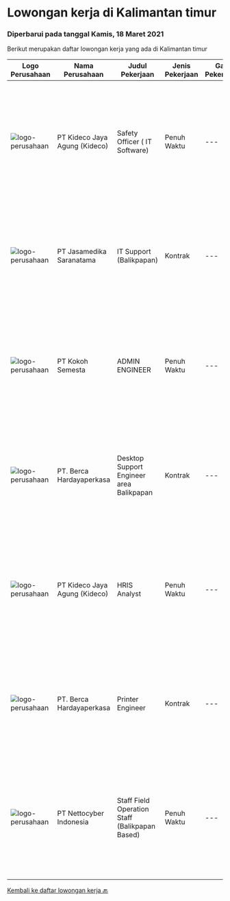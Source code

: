 
  # Lowongan kerja di Kalimantan timur

  ### Diperbarui pada tanggal Kamis, 18 Maret 2021

  Berikut merupakan daftar lowongan kerja yang ada di Kalimantan timur

  |Logo Perusahaan | Nama Perusahaan | Judul Pekerjaan | Jenis Pekerjaan | Gaji Pekerjaan | Lokasi | Deskripsi | Tanggal diunggah | Pranala |
  | -------------- | --------------- | --------------- | --------- | --------- | -------------- | ------- | ----------- | ----------- |
  |![logo-perusahaan](https://image-service-cdn.seek.com.au/67130d3f14c1e2e78cc4c28fd34958c59b861449/ee4dce1061f3f616224767ad58cb2fc751b8d2dc)|PT Kideco Jaya Agung (Kideco)|Safety Officer ( IT Software)|Penuh Waktu|---|Balikpapan|o  Candidate must possess at least bachelor degree in IT (IPK Minimal 3,0)o  Minimal 1 years experience in IT (Programmer, Software Developer, ect)o ...|Sabtu, 13 Maret 2021|https://www.jobstreet.co.id/id/job/safety-officer-it-software-3480473?token=0~0948ce28-f88a-4da2-9fe2-bbd40f772da3&sectionRank=1&jobId=jobstreet-id-job-3480473|
|![logo-perusahaan](https://image-service-cdn.seek.com.au/734f8c057f6a5e8a9a19a02418d540024c020707/ee4dce1061f3f616224767ad58cb2fc751b8d2dc)|PT Jasamedika Saranatama|IT Support (Balikpapan)|Kontrak|---|Balikpapan|Deskripsi Pekerjaan: Merancang instalasi, konfigurasi, monitoring dan evaluasi infrastruktur IT (Software, Hardware dan jaringan) Meningkatkan...|Rabu, 10 Maret 2021|https://www.jobstreet.co.id/id/job/it-support-balikpapan-3477785?token=0~0948ce28-f88a-4da2-9fe2-bbd40f772da3&sectionRank=2&jobId=jobstreet-id-job-3477785|
|![logo-perusahaan](https://image-service-cdn.seek.com.au/4678587a86d269f871cbeda4f9a676994a2f67c6/ee4dce1061f3f616224767ad58cb2fc751b8d2dc)|PT Kokoh Semesta|ADMIN ENGINEER|Penuh Waktu|---|Balikpapan|KUALIFIKASI : Usia Maksimal 30 Tahun Pendidikan Minimum D3 / S1 dari Teknik Komputer atau Ilmu Komputer (Semua Jurusan) Fresh Graduate Welcome atau...|Rabu, 10 Maret 2021|https://www.jobstreet.co.id/id/job/admin-engineer-3478382?token=0~0948ce28-f88a-4da2-9fe2-bbd40f772da3&sectionRank=3&jobId=jobstreet-id-job-3478382|
|![logo-perusahaan](https://image-service-cdn.seek.com.au/07808e0e0514b875ff9e370c520f3f76aeab9a82/ee4dce1061f3f616224767ad58cb2fc751b8d2dc)|PT. Berca Hardayaperkasa|Desktop Support Engineer area Balikpapan|Kontrak|---|Kalimantan Timur|Responsibilities : Analyzing, diagnosing, and installation to several areas including desktop hardware, operating systems, application software and...|Sabtu, 06 Maret 2021|https://www.jobstreet.co.id/id/job/desktop-support-engineer-area-balikpapan-3467308?token=0~0948ce28-f88a-4da2-9fe2-bbd40f772da3&sectionRank=4&jobId=jobstreet-id-job-3467308|
|![logo-perusahaan](https://image-service-cdn.seek.com.au/67130d3f14c1e2e78cc4c28fd34958c59b861449/ee4dce1061f3f616224767ad58cb2fc751b8d2dc)|PT Kideco Jaya Agung (Kideco)|HRIS Analyst|Penuh Waktu|---|Paser|Requirements:    Candidate must possess at least diploma/ bachelor degree in Information System/ Computer Science Engineering (IPK Minimal 3,0)   ...|Selasa, 02 Maret 2021|https://www.jobstreet.co.id/id/job/hris-analyst-3470802?token=0~0948ce28-f88a-4da2-9fe2-bbd40f772da3&sectionRank=5&jobId=jobstreet-id-job-3470802|
|![logo-perusahaan](https://image-service-cdn.seek.com.au/07808e0e0514b875ff9e370c520f3f76aeab9a82/ee4dce1061f3f616224767ad58cb2fc751b8d2dc)|PT. Berca Hardayaperkasa|Printer Engineer|Kontrak|---|Balikpapan|Responsibilities : Analyzing, diagnosing, and installation to several areas including desktop hardware, operating systems, application software and...|Kamis, 25 Februari 2021|https://www.jobstreet.co.id/id/job/printer-engineer-3467307?token=0~0948ce28-f88a-4da2-9fe2-bbd40f772da3&sectionRank=6&jobId=jobstreet-id-job-3467307|
|![logo-perusahaan](https://image-service-cdn.seek.com.au/5cb404682aa4a06005e513cff9a29fa3f139140d/ee4dce1061f3f616224767ad58cb2fc751b8d2dc)|PT Nettocyber Indonesia|Staff Field Operation Staff (Balikpapan Based)|Penuh Waktu|---|Balikpapan|Live in Balikpapan  Diploma or Bachelor Degree majoring in Information Technology. Familiar with Microsoft product (Operating System and Microsft...|Selasa, 16 Februari 2021|https://www.jobstreet.co.id/id/job/staff-field-operation-staff-balikpapan-based-3459198?token=0~0948ce28-f88a-4da2-9fe2-bbd40f772da3&sectionRank=7&jobId=jobstreet-id-job-3459198|


  [Kembali ke daftar lowongan kerja 🔙](../README.md#daftar-lowongan-kerja)
  